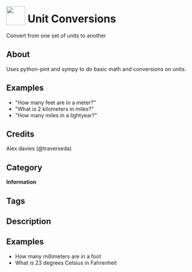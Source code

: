 # <img src='https://raw.githack.com/FortAwesome/Font-Awesome/master/svgs/solid/ruler.svg' card_color='#4071DB' width='50' height='50' style='vertical-align:bottom'/> Unit Conversions
Convert from one set of units to another

## About

Uses python-pint and sympy to do basic math and conversions on units.

## Examples
* "How many feet are in a meter?"
* "What is 2 kilometers in miles?"
* "How many miles in a lightyear?"

## Credits
Alex davies (@traverseda)

## Category
**Information**

## Tags


## Description 


## Examples 

* How many millimeters are in a foot
* What is 23 degrees Celsius in Fahrenheit

